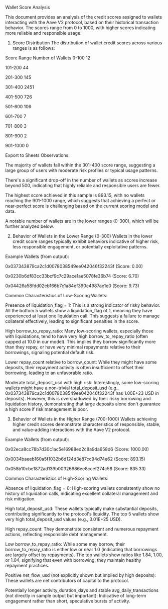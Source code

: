 Wallet Score Analysis

This document provides an analysis of the credit scores assigned to wallets interacting with the Aave V2 protocol, based on their historical transaction behavior. The scores range from 0 to 1000, with higher scores indicating more reliable and responsible usage.

1. Score Distribution
The distribution of wallet credit scores across various ranges is as follows:

Score Range	Number of Wallets
0-100	12

101-200	44

201-300	145

301-400	2451

401-500	726

501-600	106

601-700	7

701-800	3

801-900	2

901-1000	0

Export to Sheets
Observations:

The majority of wallets fall within the 301-400 score range, suggesting a large group of users with moderate risk profiles or typical usage patterns.

There's a significant drop-off in the number of wallets as scores increase beyond 500, indicating that highly reliable and responsible users are fewer.

The highest score achieved in this sample is 893.15, with no wallets reaching the 901-1000 range, which suggests that achieving a perfect or near-perfect score is challenging based on the current scoring model and data.

A notable number of wallets are in the lower ranges (0-300), which will be further analyzed below.

2. Behavior of Wallets in the Lower Range (0-300)
Wallets in the lower credit score ranges typically exhibit behaviors indicative of higher risk, less responsible engagement, or potentially exploitative patterns.

Example Wallets (from output):

0x037343879ca2c1d0078038549ee042046f32243f (Score: 0.00)

0x0230b6df83cc33bcf9c7c29ace1ae5078fe36b74 (Score: 6.70)

0x04426a58fdd02eb166b7c1a84ef390c4987ae1e0 (Score: 9.73)

Common Characteristics of Low-Scoring Wallets:

Presence of liquidation_flag = 1: This is a strong indicator of risky behavior. All the bottom 5 wallets show a liquidation_flag of 1, meaning they have experienced at least one liquidation call. This suggests a failure to manage collateral effectively, leading to significant penalties in the score.

High borrow_to_repay_ratio: Many low-scoring wallets, especially those with liquidations, tend to have very high borrow_to_repay_ratio (often capped at 10.0 in our model). This implies they borrow significantly more than they repay, or have very minimal repayments relative to their borrowings, signaling potential default risk.

Lower repay_count relative to borrow_count: While they might have some deposits, their repayment activity is often insufficient to offset their borrowing, leading to an unfavorable ratio.

Moderate total_deposit_usd with high risk: Interestingly, some low-scoring wallets might have a non-trivial total_deposit_usd (e.g., 0x037343879ca2c1d0078038549ee042046f32243f has 1.00E+23 USD in deposits). However, this is overshadowed by their risky borrowing and liquidation history, demonstrating that large deposits alone don't guarantee a high score if risk management is poor.

3. Behavior of Wallets in the Higher Range (700-1000)
Wallets achieving higher credit scores demonstrate characteristics of responsible, stable, and value-adding interactions with the Aave V2 protocol.

Example Wallets (from output):

0x02eca8cc78b7d30c1ac5e16988ed2c8a9da658d6 (Score: 1000.00)

0x0034baeeb160a5f1032b6d124d3e87cc94d74e62 (Score: 893.15)

0x058b10cbe1872ad139b00326686ee8ccef274c58 (Score: 835.33)

Common Characteristics of High-Scoring Wallets:

Absence of liquidation_flag = 0: High-scoring wallets consistently show no history of liquidation calls, indicating excellent collateral management and risk mitigation.

High total_deposit_usd: These wallets typically make substantial deposits, contributing significantly to the protocol's liquidity. The top 5 wallets show very high total_deposit_usd values (e.g., 3.01E+25 USD).

High repay_count: They demonstrate consistent and numerous repayment actions, reflecting responsible debt management.

Low borrow_to_repay_ratio: While some may borrow, their borrow_to_repay_ratio is either low or near 1.0 (indicating that borrowings are largely offset by repayments). The top wallets show ratios like 1.84, 1.00, or 1.04, signifying that even with borrowing, they maintain healthy repayment practices.

Positive net_flow_usd (not explicitly shown but implied by high deposits): These wallets are net contributors of capital to the protocol.

Potentially longer activity_duration_days and stable avg_daily_transactions (not directly in sample output but important): Indicative of long-term engagement rather than short, speculative bursts of activity.

